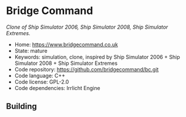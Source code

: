 # Bridge Command

_Clone of Ship Simulator 2006, Ship Simulator 2008, Ship Simulator Extremes._

- Home: https://www.bridgecommand.co.uk
- State: mature
- Keywords: simulation, clone, inspired by Ship Simulator 2006 + Ship Simulator 2008 + Ship Simulator Extremes
- Code repository: https://github.com/bridgecommand/bc.git
- Code language: C++
- Code license: GPL-2.0
- Code dependencies: Irrlicht Engine

## Building
